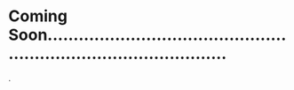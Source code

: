 # Coming Soon........................................................................................
.
